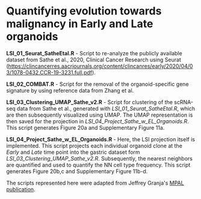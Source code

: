 # Quantifying evolution towards malignancy in Early and Late organoids

**LSI_01_Seurat_SatheEtal.R** - Script to re-analyze the publicly available dataset from Sathe et al., 2020, Clinical Cancer Research using Seurat (<https://clincancerres.aacrjournals.org/content/clincanres/early/2020/04/03/1078-0432.CCR-19-3231.full.pdf>).

**LSI_02_COMBAT.R** - Script for the removal of the organoid-specific gene signature by using reference data from Zhang et al.

**LSI_03_Clustering_UMAP_Sathe_v2.R** - Script for clustering of the scRNA-seq data from Sathe et al., generated with *LSI_01_Seurat_SatheEtal.R*, which are then subsequently visualized using UMAP. The UMAP representation is then saved for the projection in *LSI_04_Project_Sathe_w_EL_Organoids.R*. This script generates Figure 20a and Supplementary Figure 11a.

**LSI_04_Project_Sathe_w_EL_Organoids.R** - Here, the LSI projection itself is implemented. This script projects each individual organoid clone at the *Early* and *Late* time point into the gastric dataset form *LSI_03_Clustering_UMAP_Sathe_v2.R*. Subsequently, the nearest neighbors are quantified and used to quantify the NN cell type frequency. This script generates Figure 20b,c and Supplementary Figure 11b-d.

The scripts represented here were adapted from Jeffrey Granja's [MPAL publication](https://github.com/GreenleafLab/MPAL-Single-Cell-2019).
